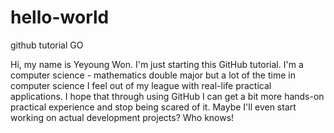 # hello-world
github tutorial GO


Hi, my name is Yeyoung Won.
I'm just starting this GitHub tutorial.
I'm a computer science - mathematics double major but a lot of the time in computer science I feel out of my league with real-life practical applications.
I hope that through using GitHub I can get a bit more hands-on practical experience and stop being scared of it.
Maybe I'll even start working on actual development projects? Who knows!

